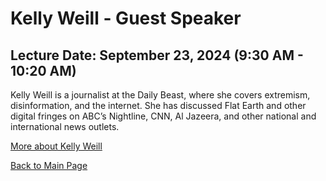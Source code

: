 # Kelly Weill - Guest Speaker

## Lecture Date: September 23, 2024 (9:30 AM - 10:20 AM)

Kelly Weill is a journalist at the Daily Beast, where she covers extremism, disinformation, and the internet. 
She has discussed Flat Earth and other digital fringes on ABC’s Nightline, CNN, Al Jazeera, and other national and international news outlets.

[More about Kelly Weill](https://a.co/d/d5zRQiG)

[Back to Main Page](README.md)
